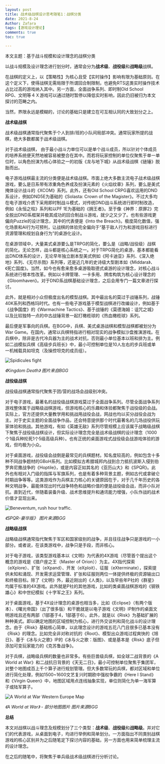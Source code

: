 ```yaml
---
layout: post
title: 战术级战棋设计思考随笔1：战棋分类
date: 2021-8-24
Author: Zafara
tags: [游戏设计理论]
comments: true
toc: true

---
```


本文主题：基于战斗规模和设计理念的战棋分类

以战斗规模及设计理念进行划分时，通常会分为**战术级**、**战役级**和**战略级**战棋。

在战棋的定义上，以【策略性】为核心且受【实时操作】影响有限为基础原则。在这个定义下，使得战棋无需局限于所谓回合制限制，也避免RTS这类实时操作技术占比过高的游戏纳入其中。另一方面，全面战争系列、即时制Old School　RPG、文明等４Ｘ游戏可以通过随时暂停以降低实时影响，因此仍旧被归为本文探讨的范畴之内。

当然，界限永远是模糊的，讨论的基础只是建立在可互相认同的大致划分之上。

**战术级战棋**

战术级战棋通常指代聚焦于个人到排/班的小队间局部冲突。通常玩家所提的战棋，绝大多数都属于战术级战棋。

对于战术级战棋， 由于最小战斗力单位可以是单个战斗成员，所以针对个体成员的培养系统便天然地被容易被整合在其中。而若将玩家控制的单位仅聚焦于单一单位时，以角色扮演为核心体验之一的初版《龙与地下城》从战术级战棋《链锤》脱胎而出。

电子游戏战棋最主流的分类便是战术级战棋。市面上绝大多数主流电子战术级战棋游戏，要么是日系带有浓重角色养成及扮演元素的《火焰纹章》系列，要么是美式掩体设计战斗的《XCOM》系列。此外，还有Old School CRPG喜欢运用的DND系设计，例如DND5E为基础的《Solasta: Crown of the Magister》。不过大多均在电子游戏介质下采用即时制战斗模式，对传统DND战斗系统进行即时制改造，例如《永恒之柱》系列和以PF 1E为基础的《拥王者》。至于像《神界：原罪2》完全脱出DND系框架并极其成功的回合制战斗游戏，就少之又少了。也有些游戏更偏向Puzzle的设计理念，其中的代表便是《Into the Breach》。极度简化数值，强化场景和AI行为可预判，让战棋的体验完全偏向于“基于敌人行为和游戏目标进行资源管理和规划自身行为”的桌游化设计。

在桌游领域中，大量美式桌游要么是TRPG的简化，要么是（战略/战役级）战棋的简化。无论怎样，战斗都是核心系统之一。对于TRPG简化的桌游，基本都能看出DND体系的设计，无论早年独立剧本型美式例如《阿卡迪亚》系列、《深入绝地》系列、《无尽杀戮》系列等，还是近几年的史诗级大型剧本如《Middara》、《死亡国度》。当然，如今也有愈来愈多桌游吸取德式桌游的设计理念，对核心战斗系统进行根本性改革。例如以卡牌管理、一卡多用、牌库构筑为核心设计理念的《Gloomhaven》。对于DND系战棋基础设计理念，之后会用专门一篇文章进行探讨。

此外，就是相对小众但极度出名的模型战棋。其中最出名的莫过于战锤系列，战锤40K系列和西格玛时代。也有一些电子游戏基于模型战棋进行改编设计，例如基于《战争国度》的《Warmachine Tactics》、基于战锤的《莫德海姆：诅咒之城》以及比较独特一点的中古战锤背景一起打橄榄球的《热血橄榄球》系列。

最后便是军事向的兵棋。在BGG中，兵棋、美式桌游战棋和模型战棋都被划分为War Game。在国内，通常以兵棋特指进行相对现实的战争模拟沙盘推演游戏。在兵棋中，除非是古代冷兵器为主的战术对抗，否则最小单位基本以班和排为主。例如二战模拟兵棋《高级步兵班长》中，最小可控制单位是10人左右的步兵班或单一机械载具如坦克（及操控坦克的成员组）。

![Spidicules fight](https://cf.geekdo-images.com/Qv9qixImNcmlQHbDpwpM1Q__imagepage/img/xCOy8_3MDohu7qoeESooid7OxLU=/fit-in/900x600/filters:no_upscale():strip_icc()/pic3138889.jpg)

*《Kingdom Death》 图片来自BGG*

**战役级战棋**

战役级战棋通常指代聚焦于团/营的战场会战级别冲突。

对于电子游戏，最著名的战役级战棋游戏莫过于全面战争系列。尽管全面战争系列游戏整体属于战略级战棋游戏，但游戏核心的乐趣和体验都聚焦于战役级的会战。实际上，官方还提供大量教学用和挑战用战役会战，网战也均以买分战役会战为主。对于史实主题的全面战争作品，还会特意提供那个时代最著名的几场战役供玩家体验和挑战。其他游戏，有如《英雄无敌》系列尽管规模上应该属于战略级战棋下聚焦于战役级战棋设计，但实际设计理念完全是战术级战棋的设计理念（1000个1级兵种抡死1个5级高级兵种）。也有正统的桌面游戏式战役级会战游戏体验的游戏，但均极为小众。

对于桌面游戏，战役级会战倒是最常见的兵棋题材。知名度较高的，例如包含十多种不同战争题材的GBoH系列。比如模拟古希腊城邦内战到合力抵抗波斯入侵到伯罗奔尼撒战争的《Hoptile》，或是内容正如其名的《亚历山大》和《SPQR》。此外也有相对入门级的指挥与军旗系列，也是有着多种背景主题，例如古代或拿破仑时期战争等等。这类游戏作为兵棋主力核心的关键原因在于，对于几千年历史的各种文明战争，最能体现出时代战争特色和战略价值的便是战役级会战，而非小队对抗。直到近代，伴随着装备升级、战术思维提升和通讯能力增强，小队作战的战术价值才显现出来。

![Beneventum, rush hour traffic.](https://cf.geekdo-images.com/lB8oDJquNNq9Wzg0SFT40Q__imagepage/img/m2cyJSxygDqXohh72unG3Wju-g4=/fit-in/900x600/filters:no_upscale():strip_icc()/pic1655796.jpg)

*《SPQR-豪华版》* *图片来源BGG*

**战略级战棋**

战略级战棋通常指代聚焦于军区和国家级别的战争，并且往往战争只是游戏的一小部分。或者说，在该类游戏中，战争只是手段，而非核心。

对于电子游戏，该类型游戏基本以《文明》为代表的4X游戏（尽管首个提出这个概念的游戏是《猎户座之王（Master of Orion））为主。4X指代探索（eXplore）、扩张（eXpand）、开发（eXploit）、征服（eXterminate），探索提供未知和涌现、开发需求运营管理、扩张和征服则两位一体提供终极的资源输出口和终极目标。除了《文明》外，最近刚出的《人类》，以及早些年P社的《群星》均属于标准的4X游戏。此外就是P社的其他游戏，比如的类桌面战棋游戏的《钢铁雄心》和中世纪模拟《十字军之王》系列。

对于桌面游戏，基于4X设计理念的桌游也相当多，比如《Eclipse》（有两个版本）、《曙光帝国》（出了很多版）和干脆就是以电子游戏《文明》IP制作的桌面文明游戏且还有两部（1部基于4，1部基于6）。此外，就是以《Risk》为基础扩展的种种美式。即以确定地图的区域控制为核心，进行外交谈判和简化战斗的设计理念。由于《Risk》基础核心简单，以此理念设计的游戏五花八门且很多已基本没有《Risk》的理念。比如完全非对称对抗的《Root》、模型出众游戏过程爽快的《旭日》、基于《冰与火之歌》IP的《冰与火之歌：版图》、或是基本是《Risk》底子但添加可变玩家能力的《克苏鲁战争》。

对于兵棋，战略级兵棋的数量也非常多。有些巨兽级兵棋，如全球二战背景的《A World at War》和二战抗日背景的《天无二日》，最小可控制单位聚焦于集团军，对整个地图成百上千个算子进行规划管理。但大多数常玩的兵棋，都对区域和单位进行简化处理，例如1500~1600文艺复兴时期欧中强权争霸的《Here I Stand》和《Virgin Queen》中，地图区域用点连线抽象实现，单位则简化为单一海军算子或陆军算子。

![A World at War Western Europe Map](https://cf.geekdo-images.com/zG2bMoixdD47dePpPYGVDQ__imagepage/img/ACB8jvCkUMTYfHKWYr9DRS-TtCE=/fit-in/900x600/filters:no_upscale():strip_icc()/pic521870.jpg)

*《A World at War》 - 部分地图图片 图片来源BGG*

**总结**

本文对战棋以战斗理念及规模划分了三个类型：**战术级**、**战役级**和**战略级**。并对它们的代表游戏，从桌面到电子，均进行举例和简单划分。一方面指出不同类别战棋游戏的核心区别并为之后随笔定下探讨内容的基础，另一方面也用来简单梳理主流的设计理念。

在之后的随笔中，将聚焦于单兵级战术级战棋进行分析讨论。

